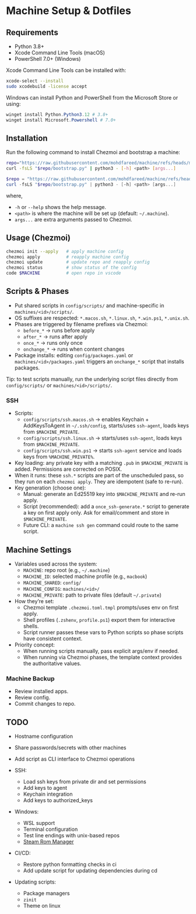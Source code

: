 # Machine Setup & Dotfiles

## Requirements

- Python 3.8+
- Xcode Command Line Tools (macOS)
- PowerShell 7.0+ (Windows)

Xcode Command Line Tools can be installed with:

```sh
xcode-select --install
sudo xcodebuild -license accept
```

Windows can install Python and PowerShell from the Microsoft Store or using:

```powershell
winget install Python.Python3.12 # 3.8+
winget install Microsoft.Powershell # 7.0+
```

## Installation

Run the following command to install Chezmoi and bootstrap a machine:

```sh
repo="https://raw.githubusercontent.com/mohdfareed/machine/refs/heads/main"
curl -fsLS "$repo/bootstrap.py" | python3 - [-h] <path> [args...]
```

```powershell
$repo = "https://raw.githubusercontent.com/mohdfareed/machine/refs/heads/main"
curl -fsLS "$repo/bootstrap.py" | python3 - [-h] <path> [args...]
```

where,

- `-h` or `--help` shows the help message.
- `<path>` is where the machine will be set up (default: `~/.machine`).
- `args...` are extra arguments passed to Chezmoi.

## Usage (Chezmoi)

```sh
chezmoi init --apply   # apply machine config
chezmoi apply          # reapply machine config
chezmoi update         # update repo and reapply config
chezmoi status         # show status of the config
code $MACHINE          # open repo in vscode
```

## Scripts & Phases
- Put shared scripts in `config/scripts/` and machine-specific in `machines/<id>/scripts/`.
- OS suffixes are respected: `*.macos.sh`, `*.linux.sh`, `*.win.ps1`, `*.unix.sh`.
- Phases are triggered by filename prefixes via Chezmoi:
  - `before_*` → runs before apply
  - `after_*` → runs after apply
  - `once_*` → runs only once
  - `onchange_*` → runs when content changes
- Package installs: editing `config/packages.yaml` or `machines/<id>/packages.yaml` triggers an `onchange_*` script that installs packages.

Tip: to test scripts manually, run the underlying script files directly from `config/scripts/` or `machines/<id>/scripts/`.

### SSH
- Scripts:
  - `config/scripts/ssh.macos.sh` → enables Keychain + AddKeysToAgent in `~/.ssh/config`, starts/uses `ssh-agent`, loads keys from `$MACHINE_PRIVATE`.
  - `config/scripts/ssh.linux.sh` → starts/uses `ssh-agent`, loads keys from `$MACHINE_PRIVATE`.
  - `config/scripts/ssh.win.ps1` → starts `ssh-agent` service and loads keys from `%MACHINE_PRIVATE%`.
- Key loading: any private key with a matching `.pub` in `$MACHINE_PRIVATE` is added. Permissions are corrected on POSIX.
- When it runs: these `ssh.*` scripts are part of the unscheduled pass, so they run on each `chezmoi apply`. They are idempotent (safe to re-run).
- Key generation (choose one):
  - Manual: generate an Ed25519 key into `$MACHINE_PRIVATE` and re-run apply.
  - Script (recommended): add a `once_ssh-generate.*` script to generate a key on first apply only. Ask for email/comment and store in `$MACHINE_PRIVATE`.
  - Future CLI: a `machine ssh gen` command could route to the same script.

## Machine Settings
- Variables used across the system:
  - `MACHINE`: repo root (e.g., `~/.machine`)
  - `MACHINE_ID`: selected machine profile (e.g., `macbook`)
  - `MACHINE_SHARED`: `config/`
  - `MACHINE_CONFIG`: `machines/<id>/`
  - `MACHINE_PRIVATE`: path to private files (default `~/.private`)
- How they’re set:
  - Chezmoi template `.chezmoi.toml.tmpl` prompts/uses env on first apply.
  - Shell profiles (`.zshenv`, `profile.ps1`) export them for interactive shells.
  - Script runner passes these vars to Python scripts so phase scripts have consistent context.
- Priority concept:
  - When running scripts manually, pass explicit args/env if needed.
  - When running via Chezmoi phases, the template context provides the authoritative values.

### Machine Backup

- Review installed apps.
- Review config.
- Commit changes to repo.

## TODO

- Hostname configuration
- Share passwords/secrets with other machines
- Add script as CLI interface to Chezmoi operations

- SSH:
  - Load ssh keys from private dir and set permissions
  - Add keys to agent
  - Keychain integration
  - Add keys to authorized_keys

- Windows:
  - WSL support
  - Terminal configuration
  - Test line endings with unix-based repos
  - [Steam Rom Manager](https://steamgriddb.github.io/steam-rom-manager/)

- CI/CD:
  - Restore python formatting checks in ci
  - Add update script for updating dependencies during cd

- Updating scripts:
  - Package managers
  - `zinit`
  - Theme on linux
